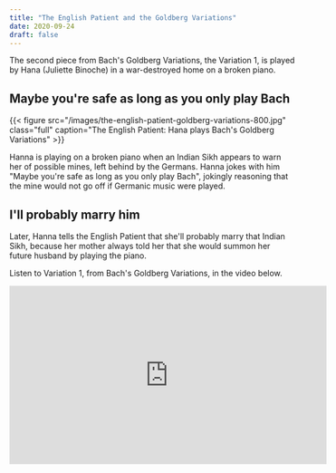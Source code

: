 ```yaml
---
title: "The English Patient and the Goldberg Variations"
date: 2020-09-24
draft: false
---
```


The second piece from Bach's Goldberg Variations, the Variation 1, is played by Hana (Juliette Binoche) in a war-destroyed home on a broken piano. 

## Maybe you're safe as long as you only play Bach

{{< figure src="/images/the-english-patient-goldberg-variations-800.jpg" class="full" caption="The English Patient: Hana plays Bach's Goldberg Variations" >}}

Hanna is playing on a broken piano when an Indian Sikh appears to warn her of possible mines, left behind by the Germans. Hanna jokes with him "Maybe you're safe as long as you only play Bach", jokingly reasoning that the mine would not go off if Germanic music were played.

## I'll probably marry him

Later, Hanna tells the English Patient that she'll probably marry that Indian Sikh, because her mother always told her that she would summon her future husband by playing the piano.

Listen to Variation 1, from Bach's Goldberg Variations, in the video below.

<iframe width="560" height="315" src="https://www.youtube.com/embed/15ezpwCHtJs" frameborder="0" allow="accelerometer; autoplay; clipboard-write; encrypted-media; gyroscope; picture-in-picture" allowfullscreen></iframe>

